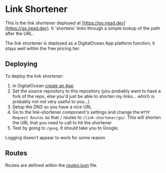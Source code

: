 # Link Shortener

This is the link shortener deployed at [https://go.jread.dev](https://go.jread.dev). It 'shortens' links through a simple lookup of the path after the URL.

The link shortener is deployed as a DigitalOcean App platform function, it stays well within the free pricing tier.

## Deploying
To deploy the link shortener:
1. In DigitalOcean [create an App](https://cloud.digitalocean.com/apps/new)
2. Set the source repository to this repository (you probably want to have a fork of the repo, else you'd just be able to shorten my links... which is probably not not very useful to you...)
3. Setup the DNS so you have a nice URL
4. Go to the link-shortener component's settings and change the `HTTP Request Routes` so that `/` routes to `/link-shortener/go/`. This will shorten the URL that you need to call to hit the shortener
5. Test by going to `/goog`. It should take you to Google.

Logging doesn't appear to work for some reason

## Routes
Routes are defined within the [routes.json](./packages/link-shortener/routes.json) file.

